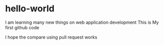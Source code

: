 # hello-world

I am learning many new things on web application development
This is My first github code

I hope the compare using pull request works

